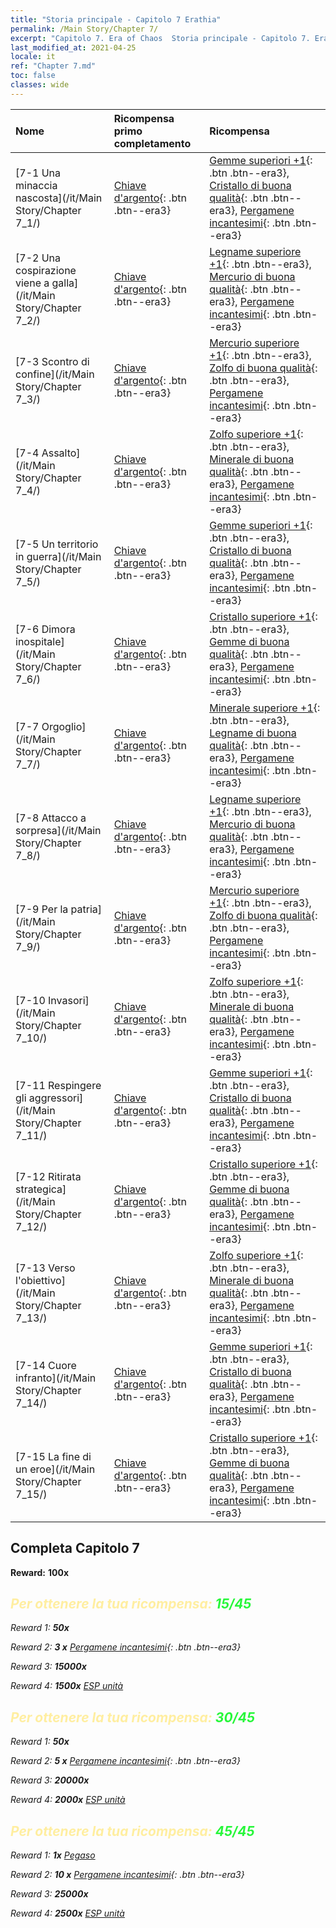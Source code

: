 ```yaml
---
title: "Storia principale - Capitolo 7 Erathia"
permalink: /Main Story/Chapter 7/
excerpt: "Capitolo 7. Era of Chaos  Storia principale - Capitolo 7. Erathia"
last_modified_at: 2021-04-25
locale: it
ref: "Chapter 7.md"
toc: false
classes: wide
---
```


  | Nome |  Ricompensa primo completamento | Ricompensa |
  |:------------|:------------|:------------| 
  | [7-1 Una minaccia nascosta](/it/Main Story/Chapter 7_1/) | [Chiave d'argento](/ItemsIT/con_693/){: .btn .btn--era3} | [Gemme superiori +1](/ItemsIT/mat_23/){: .btn .btn--era3}, [Cristallo di buona qualità](/ItemsIT/mat_17/){: .btn .btn--era3}, [Pergamene incantesimi](/ItemsIT/con_694/){: .btn .btn--era3} |
  | [7-2 Una cospirazione viene a galla](/it/Main Story/Chapter 7_2/) | [Chiave d'argento](/ItemsIT/con_693/){: .btn .btn--era3} | [Legname superiore +1](/ItemsIT/mat_20/){: .btn .btn--era3}, [Mercurio di buona qualità](/ItemsIT/mat_14/){: .btn .btn--era3}, [Pergamene incantesimi](/ItemsIT/con_694/){: .btn .btn--era3} |
  | [7-3 Scontro di confine](/it/Main Story/Chapter 7_3/) | [Chiave d'argento](/ItemsIT/con_693/){: .btn .btn--era3} | [Mercurio superiore +1](/ItemsIT/mat_21/){: .btn .btn--era3}, [Zolfo di buona qualità](/ItemsIT/mat_15/){: .btn .btn--era3}, [Pergamene incantesimi](/ItemsIT/con_694/){: .btn .btn--era3} |
  | [7-4 Assalto](/it/Main Story/Chapter 7_4/) | [Chiave d'argento](/ItemsIT/con_693/){: .btn .btn--era3} | [Zolfo superiore +1](/ItemsIT/mat_22/){: .btn .btn--era3}, [Minerale di buona qualità](/ItemsIT/mat_12/){: .btn .btn--era3}, [Pergamene incantesimi](/ItemsIT/con_694/){: .btn .btn--era3} |
  | [7-5 Un territorio in guerra](/it/Main Story/Chapter 7_5/) | [Chiave d'argento](/ItemsIT/con_693/){: .btn .btn--era3} | [Gemme superiori +1](/ItemsIT/mat_23/){: .btn .btn--era3}, [Cristallo di buona qualità](/ItemsIT/mat_17/){: .btn .btn--era3}, [Pergamene incantesimi](/ItemsIT/con_694/){: .btn .btn--era3} |
  | [7-6 Dimora inospitale](/it/Main Story/Chapter 7_6/) | [Chiave d'argento](/ItemsIT/con_693/){: .btn .btn--era3} | [Cristallo superiore +1](/ItemsIT/mat_24/){: .btn .btn--era3}, [Gemme di buona qualità](/ItemsIT/mat_16/){: .btn .btn--era3}, [Pergamene incantesimi](/ItemsIT/con_694/){: .btn .btn--era3} |
  | [7-7 Orgoglio](/it/Main Story/Chapter 7_7/) | [Chiave d'argento](/ItemsIT/con_693/){: .btn .btn--era3} | [Minerale superiore +1](/ItemsIT/mat_19/){: .btn .btn--era3}, [Legname di buona qualità](/ItemsIT/mat_13/){: .btn .btn--era3}, [Pergamene incantesimi](/ItemsIT/con_694/){: .btn .btn--era3} |
  | [7-8 Attacco a sorpresa](/it/Main Story/Chapter 7_8/) | [Chiave d'argento](/ItemsIT/con_693/){: .btn .btn--era3} | [Legname superiore +1](/ItemsIT/mat_20/){: .btn .btn--era3}, [Mercurio di buona qualità](/ItemsIT/mat_14/){: .btn .btn--era3}, [Pergamene incantesimi](/ItemsIT/con_694/){: .btn .btn--era3} |
  | [7-9 Per la patria](/it/Main Story/Chapter 7_9/) | [Chiave d'argento](/ItemsIT/con_693/){: .btn .btn--era3} | [Mercurio superiore +1](/ItemsIT/mat_21/){: .btn .btn--era3}, [Zolfo di buona qualità](/ItemsIT/mat_15/){: .btn .btn--era3}, [Pergamene incantesimi](/ItemsIT/con_694/){: .btn .btn--era3} |
  | [7-10 Invasori](/it/Main Story/Chapter 7_10/) | [Chiave d'argento](/ItemsIT/con_693/){: .btn .btn--era3} | [Zolfo superiore +1](/ItemsIT/mat_22/){: .btn .btn--era3}, [Minerale di buona qualità](/ItemsIT/mat_12/){: .btn .btn--era3}, [Pergamene incantesimi](/ItemsIT/con_694/){: .btn .btn--era3} |
  | [7-11 Respingere gli aggressori](/it/Main Story/Chapter 7_11/) | [Chiave d'argento](/ItemsIT/con_693/){: .btn .btn--era3} | [Gemme superiori +1](/ItemsIT/mat_23/){: .btn .btn--era3}, [Cristallo di buona qualità](/ItemsIT/mat_17/){: .btn .btn--era3}, [Pergamene incantesimi](/ItemsIT/con_694/){: .btn .btn--era3} |
  | [7-12 Ritirata strategica](/it/Main Story/Chapter 7_12/) | [Chiave d'argento](/ItemsIT/con_693/){: .btn .btn--era3} | [Cristallo superiore +1](/ItemsIT/mat_24/){: .btn .btn--era3}, [Gemme di buona qualità](/ItemsIT/mat_16/){: .btn .btn--era3}, [Pergamene incantesimi](/ItemsIT/con_694/){: .btn .btn--era3} |
  | [7-13 Verso l'obiettivo](/it/Main Story/Chapter 7_13/) | [Chiave d'argento](/ItemsIT/con_693/){: .btn .btn--era3} | [Zolfo superiore +1](/ItemsIT/mat_22/){: .btn .btn--era3}, [Minerale di buona qualità](/ItemsIT/mat_12/){: .btn .btn--era3}, [Pergamene incantesimi](/ItemsIT/con_694/){: .btn .btn--era3} |
  | [7-14 Cuore infranto](/it/Main Story/Chapter 7_14/) | [Chiave d'argento](/ItemsIT/con_693/){: .btn .btn--era3} | [Gemme superiori +1](/ItemsIT/mat_23/){: .btn .btn--era3}, [Cristallo di buona qualità](/ItemsIT/mat_17/){: .btn .btn--era3}, [Pergamene incantesimi](/ItemsIT/con_694/){: .btn .btn--era3} |
  | [7-15 La fine di un eroe](/it/Main Story/Chapter 7_15/) | [Chiave d'argento](/ItemsIT/con_693/){: .btn .btn--era3} | [Cristallo superiore +1](/ItemsIT/mat_24/){: .btn .btn--era3}, [Gemme di buona qualità](/ItemsIT/mat_16/){: .btn .btn--era3}, [Pergamene incantesimi](/ItemsIT/con_694/){: .btn .btn--era3} |


## Completa Capitolo 7

 **Reward:**  **100x** <i class="fas fa-gem"/>



## <span style="color: #ffeea0">Per ottenere la tua ricompensa: </span><span style="color: #27f73a">15/45</span>

 Reward 1:  **50x** <i class="fas fa-gem"/>

 Reward 2: **3 x** [Pergamene incantesimi](/ItemsIT/con_694/){: .btn .btn--era3}

 Reward 3:  **15000x** <i class="fas fa-coins"/>

 Reward 4:  **1500x** [ESP unità](/ItemsIT/con_902/)



## <span style="color: #ffeea0">Per ottenere la tua ricompensa: </span><span style="color: #27f73a">30/45</span>

 Reward 1:  **50x** <i class="fas fa-gem"/>

 Reward 2: **5 x** [Pergamene incantesimi](/ItemsIT/con_694/){: .btn .btn--era3}

 Reward 3:  **20000x** <i class="fas fa-coins"/>

 Reward 4:  **2000x** [ESP unità](/ItemsIT/con_902/)



## <span style="color: #ffeea0">Per ottenere la tua ricompensa: </span><span style="color: #27f73a">45/45</span>

 Reward 1:  **1x** [Pegaso](/it/units/Pegasus/)

 Reward 2: **10 x** [Pergamene incantesimi](/ItemsIT/con_694/){: .btn .btn--era3}

 Reward 3:  **25000x** <i class="fas fa-coins"/>

 Reward 4:  **2500x** [ESP unità](/ItemsIT/con_902/)

